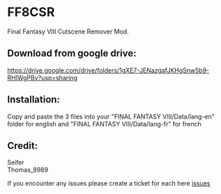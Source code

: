 # FF8CSR
Final Fantasy VIII Cutscene Remover Mod.

## Download from google drive:
https://drive.google.com/drive/folders/1gXE7-JENazgafJKHgSnw5b9-RHIWgPBy?usp=sharing

## Installation:
Copy and paste the 3 files into your "FINAL FANTASY VIII/Data/lang-en" folder for english and "FINAL FANTASY VIII/Data/lang-fr" for french

## Credit:
Seifer<br />
Thomas_8989

If you encounter any issues please create a ticket for each here [issues](https://github.com/Dzoiver/FF8CSR/issues)
